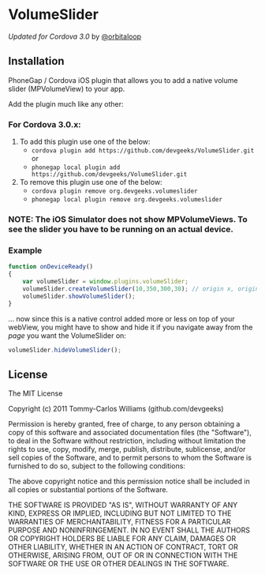 VolumeSlider
============

*Updated for Cordova 3.0* by [@orbitaloop](https://github.com/orbitaloop)

Installation
------------

PhoneGap / Cordova iOS plugin that allows you to add a native volume slider (MPVolumeView) to your app.

Add the plugin much like any other:

### For Cordova 3.0.x:

1. To add this plugin use one of the below: 
	- `cordova plugin add https://github.com/devgeeks/VolumeSlider.git` or 
	- `phonegap local plugin add https://github.com/devgeeks/VolumeSlider.git`
2. To remove this plugin use one of the below: 
	- `cordova plugin remove org.devgeeks.volumeslider`
	- `phonegap local plugin remove org.devgeeks.volumeslider`

### NOTE: The iOS Simulator does not show MPVolumeViews. To see the slider you have to be running on an actual device.

### Example
```javascript
function onDeviceReady()
{
	var volumeSlider = window.plugins.volumeSlider;
	volumeSlider.createVolumeSlider(10,350,300,30); // origin x, origin y, width, height
	volumeSlider.showVolumeSlider();
}
```

... now since this is a native control added more or less on top of your webView, you might have to show and hide it if you navigate away from the _page_ you want the VolumeSlider on:

```javascript
volumeSlider.hideVolumeSlider();
```


## License

The MIT License

Copyright (c) 2011 Tommy-Carlos Williams (github.com/devgeeks)

Permission is hereby granted, free of charge, to any person obtaining a copy of this software and associated documentation files (the "Software"), to deal in the Software without restriction, including without limitation the rights to use, copy, modify, merge, publish, distribute, sublicense, and/or sell copies of the Software, and to permit persons to whom the Software is furnished to do so, subject to the following conditions:

The above copyright notice and this permission notice shall be included in all copies or substantial portions of the Software.

THE SOFTWARE IS PROVIDED "AS IS", WITHOUT WARRANTY OF ANY KIND, EXPRESS OR IMPLIED, INCLUDING BUT NOT LIMITED TO THE WARRANTIES OF MERCHANTABILITY, FITNESS FOR A PARTICULAR PURPOSE AND NONINFRINGEMENT. IN NO EVENT SHALL THE AUTHORS OR COPYRIGHT HOLDERS BE LIABLE FOR ANY CLAIM, DAMAGES OR OTHER LIABILITY, WHETHER IN AN ACTION OF CONTRACT, TORT OR OTHERWISE, ARISING FROM, OUT OF OR IN CONNECTION WITH THE SOFTWARE OR THE USE OR OTHER DEALINGS IN THE SOFTWARE.
